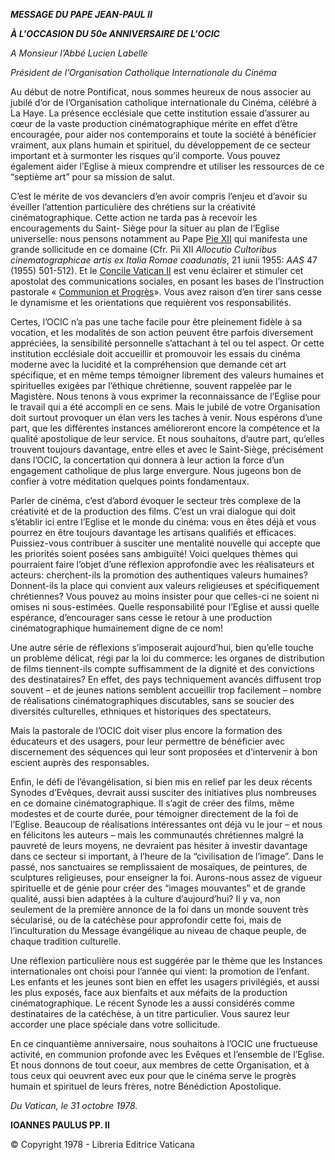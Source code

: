 ***MESSAGE DU PAPE JEAN-PAUL II***

***À L'OCCASION DU 50e ANNIVERSAIRE DE L'OCIC***

*A Monsieur l’Abbé Lucien Labelle*

*Président de l’Organisation Catholique Internationale du Cinéma*

Au début de notre Pontificat, nous sommes heureux de nous associer au jubilé d’or de l’Organisation catholique internationale du Cinéma, célébré à La Haye. La présence ecclésiale que cette institution essaie d’assurer au cœur de la vaste production cinématographique mérite en effet d’être encouragée, pour aider nos contemporains et toute la société à bénéficier vraiment, aux plans humain et spirituel, du développement de ce secteur important et à surmonter les risques qu’il comporte. Vous pouvez également aider l’Eglise à mieux comprendre et utiliser les ressources de ce “septième art” pour sa mission de salut.

C’est le mérite de vos devanciers d’en avoir compris l’enjeu et d’avoir su éveiller l’attention particulière des chrétiens sur la créativité cinématographique. Cette action ne tarda pas à recevoir les encouragements du Saint- Siège pour la situer au plan de l‘Eglise universelle: nous pensons notamment au Pape [Pie XII](/content/pius-xii/fr.html) qui manifesta une grande sollicitude en ce domaine (Cfr. Pii XII *Allocutio Cultoribus cinematographicae artis ex Italia Romae coadunatis*, 21 iunii 1955: *AAS* 47 (1955) 501-512). Et le [Concile Vatican II](http://www.vatican.va/archive/hist_councils/ii_vatican_council/index_fr.htm) est venu éclairer et stimuler cet apostolat des communications sociales, en posant les bases de l’Instruction pastorale « [Communion et Progrès](http://www.vatican.va/roman_curia/pontifical_councils/pccs/documents/rc_pc_pccs_doc_23051971_communio_fr.html)». Vous avez raison d’en tirer sans cesse le dynamisme et les orientations que requièrent vos responsabilités.

Certes, l’OCIC n’a pas une tache facile pour être pleinement fidèle à sa vocation, et les modalités de son action peuvent être parfois diversement appréciées, la sensibilité personnelle s’attachant à tel ou tel aspect. Or cette institution ecclésiale doit accueillir et promouvoir les essais du cinéma moderne avec la lucidité et la compréhension que demande cet art spécifique, et en même temps témoigner librement des valeurs humaines et spirituelles exigées par l’éthique chrétienne, souvent rappelée par le Magistère. Nous tenons à vous exprimer la reconnaissance de l’Eglise pour le travail qui a été accompli en ce sens. Mais le jubilé de votre Organisation doit surtout provoquer un élan vers les taches à venir. Nous espérons d’une part, que les différentes instances amélioreront encore la compétence et la qualité apostolique de leur service. Et nous souhaitons, d’autre part, qu’elles trouvent toujours davantage, entre elles et avec le Saint-Siège, précisément dans l’OCIC, la concertation qui donnera à leur action la force d’un engagement catholique de plus large envergure. Nous jugeons bon de confier à votre méditation quelques points fondamentaux.

Parler de cinéma, c’est d’abord évoquer le secteur très complexe de la créativité et de la production des films. C’est un vrai dialogue qui doit s’établir ici entre l’Eglise et le monde du cinéma: vous en êtes déjà et vous pourrez en être toujours davantage les artisans qualifiés et efficaces. Puissiez-vous contribuer à susciter une mentalité nouvelle qui accepte que les priorités soient posées sans ambiguïté! Voici quelques thèmes qui pourraient faire l’objet d’une réflexion approfondie avec les réalisateurs et acteurs: cherchent-ils la promotion des authentiques valeurs humaines? Donnent-ils la place qui convient aux valeurs religieuses et spécifiquement chrétiennes? Vous pouvez au moins insister pour que celles-ci ne soient ni omises ni sous-estimées. Quelle responsabilité pour l’Eglise et aussi quelle espérance, d’encourager sans cesse le retour à une production cinématographique humainement digne de ce nom!

Une autre série de réflexions s’imposerait aujourd’hui, bien qu’elle touche un problème délicat, régi par la loi du commerce: les organes de distribution de films tiennent-ils compte suffisamment de la dignité et des convictions des destinataires? En effet, des pays techniquement avancés diffusent trop souvent – et de jeunes nations semblent accueillir trop facilement – nombre de réalisations cinématographiques discutables, sans se soucier des diversités culturelles, ethniques et historiques des spectateurs.

Mais la pastorale de l’OCIC doit viser plus encore la formation des éducateurs et des usagers, pour leur permettre de bénéficier avec discernement des séquences qui leur sont proposées et d’intervenir à bon escient auprès des responsables.

Enfin, le défi de l’évangélisation, si bien mis en relief par les deux récents Synodes d’Evêques, devrait aussi susciter des initiatives plus nombreuses en ce domaine cinématographique. Il s’agit de créer des films, même modestes et de courte durée, pour témoigner directement de la foi de l’Eglise. Beaucoup de réalisations intéressantes ont déjà vu le jour – et nous en félicitons les auteurs – mais les communautés chrétiennes malgré la pauvreté de leurs moyens, ne devraient pas hésiter à investir davantage dans ce secteur si important, à l’heure de la “civilisation de l’image”. Dans le passé, nos sanctuaires se remplissaient de mosaïques, de peintures, de sculptures religieuses, pour enseigner la foi. Aurons-nous assez de vigueur spirituelle et de génie pour créer des “images mouvantes” et de grande qualité, aussi bien adaptées à la culture d’aujourd’hui? Il y va, non seulement de la première annonce de la foi dans un monde souvent très sécularisé, ou de la catéchèse pour approfondir cette foi, mais de l’inculturation du Message évangélique au niveau de chaque peuple, de chaque tradition culturelle.

Une réflexion particulière nous est suggérée par le thème que les Instances internationales ont choisi pour l’année qui vient: la promotion de l’enfant. Les enfants et les jeunes sont bien en effet les usagers privilégiés, et aussi les plus exposés, face aux bienfaits et aux méfaits de la production cinématographique. Le récent Synode les a aussi considérés comme destinataires de la catéchèse, à un titre particulier. Vous saurez leur accorder une place spéciale dans votre sollicitude.

En ce cinquantième anniversaire, nous souhaitons à l’OCIC une fructueuse activité, en communion profonde avec les Evêques et l’ensemble de l’Eglise. Et nous donnons de tout coeur, aux membres de cette Organisation, et à tous ceux qui oeuvrent avec eux pour que le cinéma serve le progrès humain et spirituel de leurs frères, notre Bénédiction Apostolique.

*Du Vatican, le 31 octobre 1978.*

**IOANNES PAULUS PP. II**

© Copyright 1978 - Libreria Editrice Vaticana